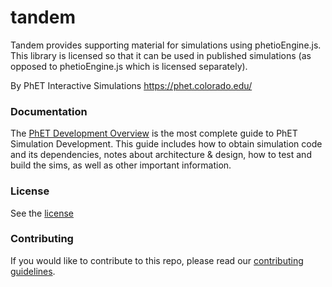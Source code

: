 tandem
=====

Tandem provides supporting material for simulations using phetioEngine.js. This library is licensed so that it can be
used in published simulations (as opposed to phetioEngine.js which is licensed separately).

By PhET Interactive Simulations
https://phet.colorado.edu/

### Documentation

The [PhET Development Overview](https://github.com/phetsims/phet-info/blob/main/doc/phet-development-overview.md) is the
most complete guide to PhET Simulation Development. This guide includes how to obtain simulation code and its
dependencies, notes about architecture & design, how to test and build the sims, as well as other important information.

### License

See the [license](LICENSE)

### Contributing

If you would like to contribute to this repo, please read
our [contributing guidelines](https://github.com/phetsims/community/blob/main/CONTRIBUTING.md).
